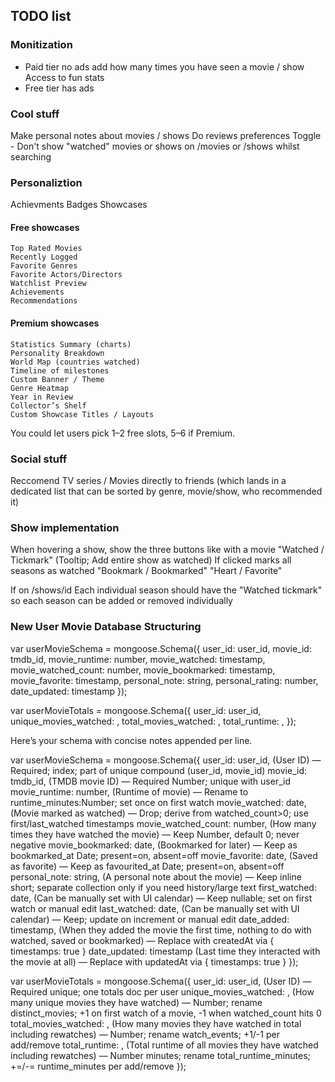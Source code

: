 ## TODO list

### Monitization 
* Paid tier
    no ads
    add how many times you have seen a movie / show
    Access to fun stats
* Free tier
    has ads

### Cool stuff
Make personal notes about movies / shows
Do reviews
preferences
Toggle - Don't show "watched" movies or shows on /movies or /shows whilst searching

### Personaliztion 
Achievments
Badges
Showcases
#### Free showcases
    Top Rated Movies
    Recently Logged
    Favorite Genres
    Favorite Actors/Directors
    Watchlist Preview
    Achievements
    Recommendations

#### Premium showcases
    Statistics Summary (charts)
    Personality Breakdown
    World Map (countries watched)
    Timeline of milestones
    Custom Banner / Theme
    Genre Heatmap
    Year in Review
    Collector’s Shelf
    Custom Showcase Titles / Layouts
    
You could let users pick 1–2 free slots, 5–6 if Premium.

### Social stuff
Reccomend TV series / Movies directly to friends (which lands in a dedicated list that can be sorted by genre, movie/show, who recommended it)


### Show implementation
When hovering a show, show the three buttons like with a movie 
"Watched / Tickmark" (Tooltip; Add entire show as watched) If clicked marks all seasons as watched 
"Bookmark / Bookmarked"
"Heart / Favorite"

If on /shows/id
Each individual season should have the "Watched tickmark" so each season can be added or removed individually



### New User Movie Database Structuring
var userMovieSchema = mongoose.Schema({
    user_id: user_id,
    movie_id: tmdb_id,
    movie_runtime: number,
    movie_watched: timestamp, 
    movie_watched_count: number,
    movie_bookmarked: timestamp,
    movie_favorite: timestamp,
    personal_note: string,
    personal_rating: number,
    date_updated: timestamp 
});

var userMovieTotals = mongoose.Schema({
    user_id: user_id,
    unique_movies_watched: ,
    total_movies_watched: ,
    total_runtime: ,
});


Here’s your schema with concise notes appended per line.

var userMovieSchema = mongoose.Schema({
user_id: user_id,          (User ID)             — Required; index; part of unique compound (user_id, movie_id)
movie_id: tmdb_id,         (TMDB movie ID)       — Required Number; unique with user_id
movie_runtime: number,     (Runtime of movie)    — Rename to runtime_minutes:Number; set once on first watch
movie_watched: date,       (Movie marked as watched)                    — Drop; derive from watched_count>0; use first/last_watched timestamps
movie_watched_count: number,       (How many times they have watched the movie) — Keep Number, default 0; never negative
movie_bookmarked: date,    (Bookmarked for later)                       — Keep as bookmarked_at Date; present=on, absent=off
movie_favorite: date,      (Saved as favorite)                          — Keep as favourited_at Date; present=on, absent=off
personal_note: string,     (A personal note about the movie)            — Keep inline short; separate collection only if you need history/large text
first_watched: date,       (Can be manually set with UI calendar)       — Keep nullable; set on first watch or manual edit
last_watched: date,        (Can be manually set with UI calendar)       — Keep; update on increment or manual edit
date_added: timestamp,          (When they added the movie the first time, nothing to do with watched, saved or bookmarked) — Replace with createdAt via { timestamps: true }
date_updated: timestamp         (Last time they interacted with the movie at all) — Replace with updatedAt via { timestamps: true }
});

var userMovieTotals = mongoose.Schema({
user_id: user_id,        (User ID) — Required unique; one totals doc per user
unique_movies_watched: , (How many unique movies they have watched) — Number; rename distinct_movies; +1 on first watch of a movie, -1 when watched_count hits 0
total_movies_watched: ,  (How many movies they have watched in total including rewatches) — Number; rename watch_events; +1/-1 per add/remove
total_runtime: ,         (Total runtime of all movies they have watched including rewatches) — Number minutes; rename total_runtime_minutes; +=/-= runtime_minutes per add/remove
});
